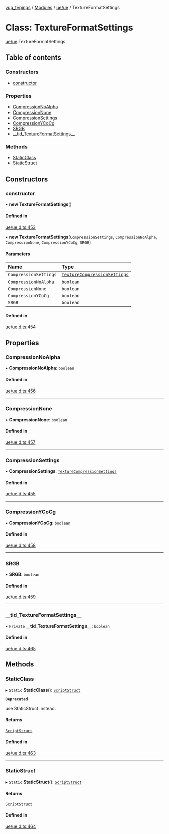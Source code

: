[yug_typings](../README.md) / [Modules](../modules.md) / [ue/ue](../modules/ue_ue.md) / TextureFormatSettings

# Class: TextureFormatSettings

[ue/ue](../modules/ue_ue.md).TextureFormatSettings

## Table of contents

### Constructors

- [constructor](ue_ue.TextureFormatSettings.md#constructor)

### Properties

- [CompressionNoAlpha](ue_ue.TextureFormatSettings.md#compressionnoalpha)
- [CompressionNone](ue_ue.TextureFormatSettings.md#compressionnone)
- [CompressionSettings](ue_ue.TextureFormatSettings.md#compressionsettings)
- [CompressionYCoCg](ue_ue.TextureFormatSettings.md#compressionycocg)
- [SRGB](ue_ue.TextureFormatSettings.md#srgb)
- [\_\_tid\_TextureFormatSettings\_\_](ue_ue.TextureFormatSettings.md#__tid_textureformatsettings__)

### Methods

- [StaticClass](ue_ue.TextureFormatSettings.md#staticclass)
- [StaticStruct](ue_ue.TextureFormatSettings.md#staticstruct)

## Constructors

### constructor

• **new TextureFormatSettings**()

#### Defined in

[ue/ue.d.ts:453](https://github.com/YugMetaverse/yug_typings/blob/b7d9b19/ue/ue.d.ts#L453)

• **new TextureFormatSettings**(`CompressionSettings`, `CompressionNoAlpha`, `CompressionNone`, `CompressionYCoCg`, `SRGB`)

#### Parameters

| Name | Type |
| :------ | :------ |
| `CompressionSettings` | [`TextureCompressionSettings`](../enums/ue_ue.TextureCompressionSettings.md) |
| `CompressionNoAlpha` | `boolean` |
| `CompressionNone` | `boolean` |
| `CompressionYCoCg` | `boolean` |
| `SRGB` | `boolean` |

#### Defined in

[ue/ue.d.ts:454](https://github.com/YugMetaverse/yug_typings/blob/b7d9b19/ue/ue.d.ts#L454)

## Properties

### CompressionNoAlpha

• **CompressionNoAlpha**: `boolean`

#### Defined in

[ue/ue.d.ts:456](https://github.com/YugMetaverse/yug_typings/blob/b7d9b19/ue/ue.d.ts#L456)

___

### CompressionNone

• **CompressionNone**: `boolean`

#### Defined in

[ue/ue.d.ts:457](https://github.com/YugMetaverse/yug_typings/blob/b7d9b19/ue/ue.d.ts#L457)

___

### CompressionSettings

• **CompressionSettings**: [`TextureCompressionSettings`](../enums/ue_ue.TextureCompressionSettings.md)

#### Defined in

[ue/ue.d.ts:455](https://github.com/YugMetaverse/yug_typings/blob/b7d9b19/ue/ue.d.ts#L455)

___

### CompressionYCoCg

• **CompressionYCoCg**: `boolean`

#### Defined in

[ue/ue.d.ts:458](https://github.com/YugMetaverse/yug_typings/blob/b7d9b19/ue/ue.d.ts#L458)

___

### SRGB

• **SRGB**: `boolean`

#### Defined in

[ue/ue.d.ts:459](https://github.com/YugMetaverse/yug_typings/blob/b7d9b19/ue/ue.d.ts#L459)

___

### \_\_tid\_TextureFormatSettings\_\_

• `Private` **\_\_tid\_TextureFormatSettings\_\_**: `boolean`

#### Defined in

[ue/ue.d.ts:465](https://github.com/YugMetaverse/yug_typings/blob/b7d9b19/ue/ue.d.ts#L465)

## Methods

### StaticClass

▸ `Static` **StaticClass**(): [`ScriptStruct`](ue_ue.ScriptStruct.md)

**`Deprecated`**

use StaticStruct instead.

#### Returns

[`ScriptStruct`](ue_ue.ScriptStruct.md)

#### Defined in

[ue/ue.d.ts:463](https://github.com/YugMetaverse/yug_typings/blob/b7d9b19/ue/ue.d.ts#L463)

___

### StaticStruct

▸ `Static` **StaticStruct**(): [`ScriptStruct`](ue_ue.ScriptStruct.md)

#### Returns

[`ScriptStruct`](ue_ue.ScriptStruct.md)

#### Defined in

[ue/ue.d.ts:464](https://github.com/YugMetaverse/yug_typings/blob/b7d9b19/ue/ue.d.ts#L464)
